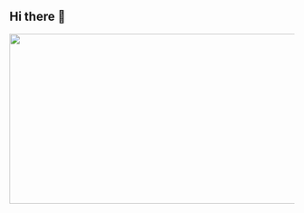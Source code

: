 ## Hi there 👋
<a href="https://github.com/devxb/gitanimals">
<img
  src="https://render.gitanimals.org/farms/Neo1228"
  width="600"
  height="300"
/>
</a>

<!--
**Neo1228/Neo1228** is a ✨ _special_ ✨ repository because its `README.md` (this file) appears on your GitHub profile.

Here are some ideas to get you started:

- 🔭 I’m currently working on ...
- 🌱 I’m currently learning ...
- 👯 I’m looking to collaborate on ...
- 🤔 I’m looking for help with ...
- 💬 Ask me about ...
- 📫 How to reach me: ...
- 😄 Pronouns: ...
- ⚡ Fun fact: ...
-->
